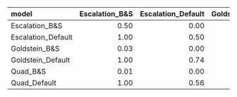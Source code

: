 |model              | Escalation_B&S| Escalation_Default| Goldstein_B&S| Goldstein_Default| Quad_B&S| Quad_Default|
|:------------------|--------------:|------------------:|-------------:|-----------------:|--------:|------------:|
|Escalation_B&S     |           0.50|               0.00|          0.97|              0.00|     0.99|         0.00|
|Escalation_Default |           1.00|               0.50|          1.00|              0.26|     1.00|         0.44|
|Goldstein_B&S      |           0.03|               0.00|          0.50|              0.00|     0.71|         0.00|
|Goldstein_Default  |           1.00|               0.74|          1.00|              0.50|     1.00|         0.71|
|Quad_B&S           |           0.01|               0.00|          0.29|              0.00|     0.50|         0.00|
|Quad_Default       |           1.00|               0.56|          1.00|              0.29|     1.00|         0.50|
